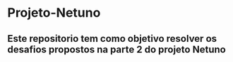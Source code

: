 # Projeto-Netuno
## Este repositorio tem como objetivo resolver os desafios propostos na parte 2 do projeto Netuno
